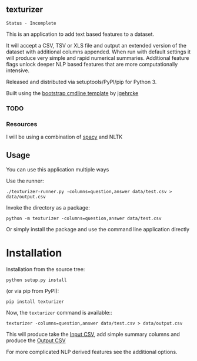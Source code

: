 texturizer
----------

```
Status - Incomplete
```

This is an application to add text based features to a dataset.

It will accept a CSV, TSV or XLS file and output an extended version of
the dataset with additional columns appended. When run with default settings
it will produce very simple and rapid numerical summaries. Additional feature
flags unlock deeper NLP based features that are more computationally intensive.

Released and distributed via setuptools/PyPI/pip for Python 3.

Built using the
[bootstrap cmdline template](https://github.com/jgehrcke/python-cmdline-bootstrap)
 by [jgehrcke](https://github.com/jgehrcke)

### TODO

### Resources

I will be using a combination of [spacy](https://spacy.io/usage/spacy-101) and NLTK


## Usage

You can use this application multiple ways

Use the runner:

```
./texturizer-runner.py -columns=question,answer data/test.csv > data/output.csv
```

Invoke the directory as a package:

```
python -m texturizer -columns=question,answer data/test.csv
```

Or simply install the package and use the command line application directly


# Installation
Installation from the source tree:

```
python setup.py install
```

(or via pip from PyPI):

```
pip install texturizer
```

Now, the ``texturizer`` command is available::

```
texturizer -columns=question,answer data/test.csv > data/output.csv
```

This will produce take the [Input CSV](data/test.csv), add simple summary columns and 
produce the [Output CSV](data/output.csv)

For more complicated NLP derived features see the additional options.

